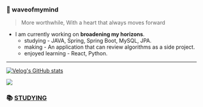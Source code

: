 ### 🌊 waveofmymind
> More worthwhile, With a heart that always moves forward

- I am currently working on **broadening my horizons**.
  - studying - JAVA, Spring, Spring Boot, MySQL, JPA.
  - making - An application that can review algorithms as a side project.
  - enjoyed learning - React, Python.

---

[![Velog's GitHub stats](https://velog-readme-stats.vercel.app/api/list?name=waveofmymind)](https://velog.io/@waveofmymind)

<a href="https://www.instagram.com/jeonsangjuun_/">
 <img src="https://img.shields.io/badge/Instagram-444444?style=flat&logo=Instagram&logoColor=fd5b86"/>
</a>




<!---
🍃SPRING 🍃SPRING-BOOT ☕JAVA 🐍PYTHON 📊MYSQL 📊H2
![waveofmymind's GitHub stats](https://github-readme-stats.vercel.app/api?username=waveofmymind&show_icons=true&theme=dark)   

[![Solved.ac Profile](http://mazassumnida.wtf/api/generate_badge?boj=sjun0913)](https://solved.ac/sjun0913)
--->

### 📚 [STUDYING](https://github.com/waveofmymind/study.git)
